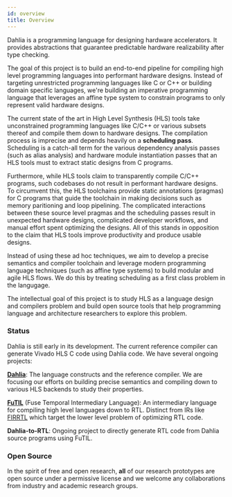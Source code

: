 ```yaml
---
id: overview
title: Overview
---
```


Dahlia is a programming language for designing hardware accelerators.  It
provides abstractions that guarantee predictable hardware realizability after type
checking.

The goal of this project is to build an end-to-end pipeline for compiling
high level programming languages into performant hardware designs. Instead
of targeting unrestricted programming languages like C or C++ or building
domain specific languages, we're building an imperative programming language
that leverages an affine type system to constrain programs to
only represent valid hardware designs.

The current state of the art in High Level Synthesis (HLS) tools take unconstrained
programming languages like C/C++ or various subsets thereof and compile them
down to hardware designs. The compilation process is imprecise and depends
heavily on a **scheduling pass**. Scheduling is a catch-all term for the various
dependency analysis passes (such as alias analysis) and hardware module
instantiation passes that an HLS tools must to extract static designs from
C programs.

Furthermore, while HLS tools claim to transparently compile C/C++ programs,
such codebases do not result in performant hardware designs. To circumvent
this, the HLS toolchains provide static annotations (pragmas) for C programs
that guide the toolchain in making decisions such as memory paritioning and
loop pipelining. The complicated interactions between these source level
pragmas and the scheduling passes result in unexpected hardware designs, complicated
developer workflows, and manual effort spent optimizing the designs. All of
this stands in opposition to the claim that HLS tools improve productivity and
produce usable designs.

Instead of using these ad hoc techniques, we aim to develop a precise semantics
and compiler toolchain and leverage modern programming language techniques (such
as affine type systems) to build modular and agile HLS flows. We do this by treating
scheduling as a first class problem in the langugage.

The intellectual
goal of this project is to study HLS as a language design and compilers problem
and build open source tools that help programming language and architecture
researchers to explore this problem.

### Status

Dahlia is still early in its development. The current reference compiler can
generate Vivado HLS C code using Dahlia code. We have several ongoing projects:

[**Dahlia**][repo]: The language constructs and the reference compiler. We are
focusing our efforts on building precise semantics and compiling
down to various HLS backends to study their properties.

[**FuTIL**][futil-repo] (Fuse Temporal Intermediary Language): An intermediary language for compiling high level
languages down to RTL. Distinct from IRs like [FIRRTL][firrtl] which target the lower level problem of optimizing RTL code.

**Dahlia-to-RTL**: Ongoing project to directly generate RTL code from Dahlia source
programs using FuTIL.

### Open Source

In the spirit of free and open research, **all** of our research
prototypes are open source under a permissive license and we welcome any
collaborations from industry and academic research groups.

[repo]: https://github.com/cucapra/seashell
[futil-repo]: https://github.com/sgpthomas/futil
[firrtl]: https://github.com/freechipsproject/firrtl
